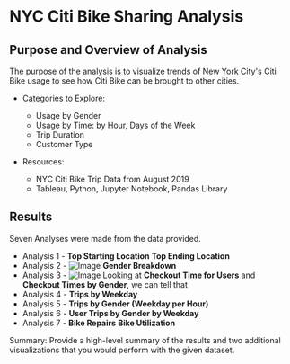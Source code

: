 # NYC Citi Bike Sharing Analysis
## Purpose and Overview of Analysis

The purpose of the analysis is to visualize trends of New York City's Citi Bike usage to see how Citi Bike can be brought to other cities. 

- Categories to Explore:
  - Usage by Gender
  - Usage by Time: by Hour, Days of the Week
  - Trip Duration 
  - Customer Type 

- Resources:
  - NYC Citi Bike Trip Data from August 2019
  - Tableau, Python, Jupyter Notebook, Pandas Library
## Results
Seven Analyses were made from the data provided. 
  - Analysis 1 - **Top Starting Location** **Top Ending Location**
  - Analysis 2 - ![Image](images/img1.png) **Gender Breakdown**
  - Analysis 3 - ![Image](images/img1.png) Looking at **Checkout Time for Users** and **Checkout Times by Gender**, we can tell that 
  - Analysis 4 - **Trips by Weekday**
  - Analysis 5 - **Trips by Gender (Weekday per Hour)**
  - Analysis 6 - **User Trips by Gender by Weekday**
  - Analysis 7 - **Bike Repairs** **Bike Utilization**




Summary: Provide a high-level summary of the results and two additional visualizations that you would perform with the given dataset.
